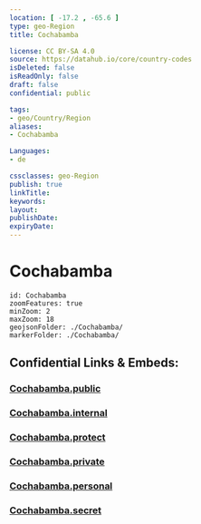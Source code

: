 ```yaml
---
location: [ -17.2 , -65.6 ] 
type: geo-Region
title: Cochabamba

license: CC BY-SA 4.0
source: https://datahub.io/core/country-codes
isDeleted: false
isReadOnly: false
draft: false
confidential: public

tags:
- geo/Country/Region
aliases:
- Cochabamba

Languages:
- de

cssclasses: geo-Region
publish: true
linkTitle: 
keywords: 
layout: 
publishDate: 
expiryDate: 
---
```


# Cochabamba

```leaflet
id: Cochabamba
zoomFeatures: true 
minZoom: 2 
maxZoom: 18
geojsonFolder: ./Cochabamba/
markerFolder: ./Cochabamba/
```


## Confidential Links & Embeds: 

### [Cochabamba.public](/_public/\Earth\Continent\America~South\Bolivia\departments~BoliviaCochabamba.public.md) 

### [Cochabamba.internal](/_internal/\Earth\Continent\America~South\Bolivia\departments~BoliviaCochabamba.internal.md) 

### [Cochabamba.protect](/_protect/\Earth\Continent\America~South\Bolivia\departments~BoliviaCochabamba.protect.md) 

### [Cochabamba.private](/_private/\Earth\Continent\America~South\Bolivia\departments~BoliviaCochabamba.private.md) 

### [Cochabamba.personal](/_personal/\Earth\Continent\America~South\Bolivia\departments~BoliviaCochabamba.personal.md) 

### [Cochabamba.secret](/_secret/\Earth\Continent\America~South\Bolivia\departments~BoliviaCochabamba.secret.md)


